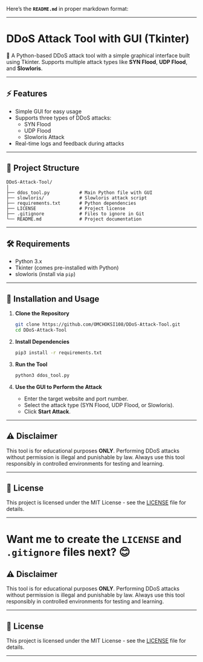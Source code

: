 Here’s the **`README.md`** in proper markdown format:  

---

# DDoS Attack Tool with GUI (Tkinter)  
🚀 A Python-based DDoS attack tool with a simple graphical interface built using Tkinter. Supports multiple attack types like **SYN Flood**, **UDP Flood**, and **Slowloris**.

---

## ⚡ Features
- Simple GUI for easy usage  
- Supports three types of DDoS attacks:  
  - SYN Flood  
  - UDP Flood  
  - Slowloris Attack  
- Real-time logs and feedback during attacks  

---

## 📂 Project Structure
```
DDoS-Attack-Tool/
│
├── ddos_tool.py           # Main Python file with GUI
├── slowloris/             # Slowloris attack script
├── requirements.txt       # Python dependencies
├── LICENSE                # Project license
├── .gitignore             # Files to ignore in Git
└── README.md              # Project documentation
```

---

## 🛠️ Requirements
- Python 3.x  
- Tkinter (comes pre-installed with Python)  
- slowloris (install via `pip`)  

---

## 🚀 Installation and Usage
1. **Clone the Repository**  
   ```bash
   git clone https://github.com/OMCHOKSI108/DDoS-Attack-Tool.git
   cd DDoS-Attack-Tool
   ```

2. **Install Dependencies**  
   ```bash
   pip3 install -r requirements.txt
   ```

3. **Run the Tool**  
   ```bash
   python3 ddos_tool.py
   ```

4. **Use the GUI to Perform the Attack**  
   - Enter the target website and port number.  
   - Select the attack type (SYN Flood, UDP Flood, or Slowloris).  
   - Click **Start Attack**.

---


## ⚠️ Disclaimer  
This tool is for educational purposes **ONLY**. Performing DDoS attacks without permission is illegal and punishable by law. Always use this tool responsibly in controlled environments for testing and learning.

---

## 📄 License  
This project is licensed under the MIT License - see the [LICENSE](LICENSE) file for details.

---

Want me to create the **`LICENSE`** and **`.gitignore`** files next? 😊
=======

## ⚠️ Disclaimer  
This tool is for educational purposes **ONLY**. Performing DDoS attacks without permission is illegal and punishable by law. Always use this tool responsibly in controlled environments for testing and learning.

---

## 📄 License  
This project is licensed under the MIT License - see the [LICENSE](LICENSE) file for details.

---
 
 
